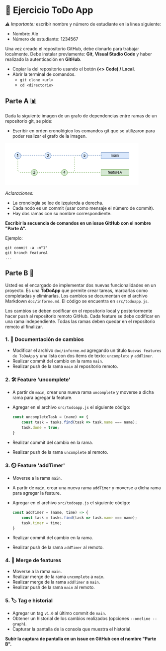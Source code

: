 # 📝 Ejercicio ToDo App

*:warning: Importante:* escribir nombre y número de estudiante en la línea siguiente:  
- Nombre: Ale 
- Número de estudiante: 1234567

Una vez creado el repositorio GitHub, debe clonarlo para trabajar localmente. Debe instalar previamente: **Git**, **Visual Studio Code** y haber realizado la autenticación en **GitHub**.

- Copiar la <url> del repositorio usando el botón **(<> Code) / Local**.
- Abrir la terminal de comandos.
    - `git clone <url>`
    - `cd <directorio>` 

## Parte A 📊

Dada la siguiente imagen de un grafo de dependencias entre ramas de un repositorio git, se pide:

- Escribir en orden cronológico los comandos git que se utilizaron para poder realizar el grafo de la imagen.

![Diagrama ramas](branch.png)

*Aclaraciones:*
- La cronología se lee de izquierda a derecha.
- Cada nodo es un commit (usar como mensaje el número de commit).
- Hay dos ramas con su nombre correspondiente.

**Escribir la secuencia de comandos en un issue GitHub con el nombre "Parte A".**

Ejemplo:
```
git commit -a -m"1"
git branch featureA
...
```

## Parte B 🚀

Usted es el encargado de implementar dos nuevas funcionalidades en un proyecto. Es una **ToDoApp** que permite crear tareas, marcarlas como completadas y eliminarlas.
Los cambios se documentan en el archivo Markdown `doc/informe.md`. El código se encuentra en `src/todoapp.js`.

Los cambios se deben codificar en el repositorio local y posteriormente hacer push al repositorio remoto GitHub. Cada feature se debe codificar en una rama independiente. Todas las ramas deben quedar en el repositorio remoto al finalizar.

### 1. 📄 Documentación de cambios 
   - Modificar el archivo `doc/informe.md` agregando un título `Nuevas features de ToDoApp` y una lista con dos ítems de texto: `uncomplete` y `addTimer`.
   - Realizar commit del cambio en la rama `main`.
   - Realizar push de la rama `main` al repositorio remoto.

### 2. 🛠️ Feature 'uncomplete'
- A partir de `main`, crear una nueva rama `uncomplete` y moverse a dicha rama para agregar la feature.
- Agregar en el archivo `src/todoapp.js` el siguiente código:
 
    ```javascript
    const uncompleteTask = (name) => {
        const task = tasks.find(task => task.name === name);
        task.done = true;
    }
    ```
- Realizar commit del cambio en la rama.
- Realizar push de la rama `uncomplete` al remoto.

### 3. ⏲️ Feature 'addTimer'
- Moverse a la rama `main`.
- A partir de `main`, crear una nueva rama `addTimer` y moverse a dicha rama para agregar la feature.
- Agregar en el archivo `src/todoapp.js` el siguiente código:
  
    ```javascript 
    const addTimer = (name, time) => {
        const task = tasks.find(task => task.name === name);
        task.timer = time;
    }
    ```
- Realizar commit del cambio en la rama.
- Realizar push de la rama `addTimer` al remoto.

### 4. 🔄 Merge de features
- Moverse a la rama `main`.
- Realizar merge de la rama `uncomplete` a `main`.
- Realizar merge de la rama `addTimer` a `main`.
- Realizar push de la rama `main` al remoto.

### 5. 🏷️ Tag e historial
- Agregar un tag `v1.0` al último commit de `main`.
- Obtener un historial de los cambios realizados (opciones `--oneline --graph`).
- Capturar la pantalla de la consola que muestra el historial.

**Subir la captura de pantalla en un issue en GitHub con el nombre "Parte B".**
